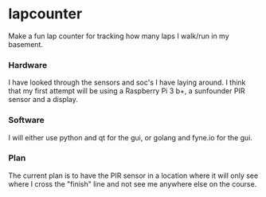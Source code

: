 # lapcounter
Make a fun lap counter for tracking how many laps I walk/run in my basement.

### Hardware
I have looked through the sensors and soc's I have laying around. I think that my first attempt will be using a Raspberry Pi 3 b+, a sunfounder PIR sensor and a display.

### Software
I will either use python and qt for the gui, or golang and fyne.io for the gui.

### Plan
The current plan is to have the PIR sensor in a location where it will only see where I cross the "finish" line and not see me anywhere else on the course.
